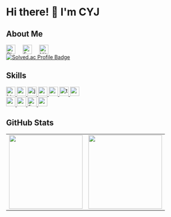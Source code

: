 # Hi there! 👋 I'm CYJ

## About Me
<div align="left">
  <div style="display: flex; align-items: flex-start; gap: 20px;">
    <a href="https://velog.io/@cyd5538" target="_blank" rel="noreferrer">
      <img src="https://img.shields.io/badge/Blog-velog.io-blue?style=flat-square&logo=web&logoColor=white" alt="Blog Badge" height="25"/>
    </a>
    <a href="mailto:cyd9911@gmail.com" target="_blank" rel="noreferrer">
      <img src="https://img.shields.io/badge/Email-cyd9911%40gmail.com-red?style=flat-square&logo=gmail&logoColor=white" alt="Email Badge" height="25"/>
    </a>
    <a href="https://hits.seeyoufarm.com" target="_blank" rel="noreferrer">
      <img src="https://hits.seeyoufarm.com/api/count/incr/badge.svg?url=https%3A%2F%2Fgithub.com%2Fcyd5538&count_bg=%234B0CC3&title_bg=%23000000&icon=ipfs.svg&icon_color=%23E7E7E7&title=hits&edge_flat=false" alt="Hits Badge" height="25"/>
    </a>
  </div>
</div>
<div align="left">
  <a href="https://solved.ac/cyd5538" target="_blank" rel="noreferrer">
    <img src="http://mazassumnida.wtf/api/generate_badge?boj=cyd5538" alt="Solved.ac Profile Badge"/>
  </a>
</div>
      
## Skills
<p align="left">
  <a href="https://www.w3schools.com/css/" target="_blank" rel="noreferrer"> 
    <img src="https://img.shields.io/badge/-HTML5-E34F26?style=flat&logo=html5&logoColor=white" alt="html5" height="25"/>
  </a>
  <a href="https://developer.mozilla.org/en-US/docs/Web/JavaScript" target="_blank" rel="noreferrer"> 
    <img src="https://img.shields.io/badge/-CSS3-1572B6?style=flat&logo=css3&logoColor=white" alt="css3" height="25"/>
  </a>
  <a href="https://expressjs.com" target="_blank" rel="noreferrer">
    <img src="https://img.shields.io/badge/-JavaScript-F7DF1E?style=flat&logo=javascript&logoColor=black" alt="javascript" height="25"/>
  </a>
  <a href="https://www.mongodb.com/" target="_blank" rel="noreferrer"> 
    <img src="https://img.shields.io/badge/-React-61DAFB?style=flat&logo=react&logoColor=black" alt="react" height="25"/>
  </a>
  <a href="https://redux.js.org" target="_blank" rel="noreferrer"> 
    <img src="https://img.shields.io/badge/-Redux-764ABC?style=flat&logo=redux&logoColor=white" alt="redux" height="25"/>
  </a>
  <a href="https://www.typescriptlang.org/" target="_blank" rel="noreferrer"> 
    <img src="https://img.shields.io/badge/-TypeScript-3178C6?style=flat&logo=typescript&logoColor=white" alt="typescript" height="25"/>
  </a>
  <a href="https://nextjs.org/" target="_blank" rel="noreferrer">
    <img src="https://img.shields.io/badge/-Next.js-000000?style=flat&logo=next.js&logoColor=white" alt="nextjs" height="25"/>
  </a><br>
  <a href="https://nodejs.org" target="_blank" rel="noreferrer"> 
    <img src="https://img.shields.io/badge/-Node.js-339933?style=flat&logo=node.js&logoColor=white" alt="nodejs" height="25"/>
  </a>
  <a href="https://reactjs.org/" target="_blank" rel="noreferrer">
    <img src="https://img.shields.io/badge/-Express-000000?style=flat&logo=express&logoColor=white" alt="express" height="25"/>
  </a>
  <a href="https://firebase.google.com/" target="_blank" rel="noreferrer">
    <img src="https://img.shields.io/badge/-Firebase-FFCA28?style=flat&logo=firebase&logoColor=black" alt="firebase" height="25"/>
  </a>
  <a href="https://www.w3.org/html/" target="_blank" rel="noreferrer"> 
    <img src="https://img.shields.io/badge/-MongoDB-47A248?style=flat&logo=mongodb&logoColor=white" alt="mongodb" height="25"/>
  </a>
</p>

## GitHub Stats
<table>
  <tr>
    <td valign="top"><img height="200" src="https://github-readme-stats.vercel.app/api?username=cyd5538&count_private=true&show_icons=true&theme=tokyonight&hide_border=true&custom_title=My%20GitHub%20Stats"/></td>
    <td valign="top"><img height="200" src="https://github-readme-stats.vercel.app/api/top-langs/?username=cyd5538&langs_count=6&layout=compact&theme=tokyonight&hide_border=true&hide=HTML&custom_title=Top%20Languages"/></td>
  </tr>
</table>


